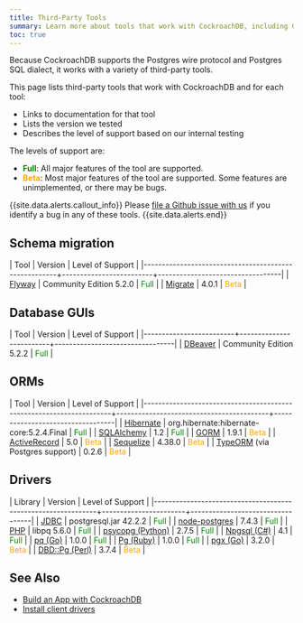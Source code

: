 ```yaml
---
title: Third-Party Tools
summary: Learn more about tools that work with CockroachDB, including GUIs, ORMs, drivers, IDEs, and schema migration tools.
toc: true
---
```


Because CockroachDB supports the Postgres wire protocol and Postgres SQL dialect, it works with a variety of third-party tools.

This page lists third-party tools that work with CockroachDB and for each tool:

- Links to documentation for that tool
- Lists the version we tested
- Describes the level of support based on our internal testing

The levels of support are:

- <font color="green"><strong>Full</strong></font>: All major features of the tool are supported.
- <font color="orange"><strong>Beta</strong></font>: Most major features of the tool are supported.  Some features are unimplemented, or there may be bugs.

{{site.data.alerts.callout_info}}
Please [file a Github issue with us](file-an-issue.html) if you identify a bug in any of these tools.
{{site.data.alerts.end}}

## Schema migration

| Tool                                                 | Version                 | Level of Support                 |
|------------------------------------------------------+-------------------------+----------------------------------|
| [Flyway](https://flywaydb.org/)                      | Community Edition 5.2.0 | <font color="green">Full</font>  |
| [Migrate](https://github.com/golang-migrate/migrate) | 4.0.1                   | <font color="orange">Beta</font> |

## Database GUIs

| Tool                    | Version                 | Level of Support                |
|-------------------------+-------------------------+---------------------------------|
| [DBeaver](dbeaver.html) | Community Edition 5.2.2 | <font color="green">Full</font> |

<!-- Note: Removed Postico from this list because it crashes every time I try to click into a table.  -->

## ORMs

| Tool                                                                |                                  Version | Level of Support                 |
|---------------------------------------------------------------------+------------------------------------------+----------------------------------|
| [Hibernate](build-a-java-app-with-cockroachdb-hibernate.html)       | org.hibernate:hibernate-core:5.2.4.Final | <font color="green">Full</font>  |
| [SQLAlchemy](build-a-python-app-with-cockroachdb-sqlalchemy.html)   |                                      1.2 | <font color="green">Full</font>  |
| [GORM](build-a-go-app-with-cockroachdb-gorm.html)                   |                                    1.9.1 | <font color="orange">Beta</font> |
| [ActiveRecord](build-a-ruby-app-with-cockroachdb-activerecord.html) |                                      5.0 | <font color="orange">Beta</font> |
| [Sequelize](build-a-nodejs-app-with-cockroachdb-sequelize.html)     |                                   4.38.0 | <font color="orange">Beta</font> |
| [TypeORM](http://typeorm.io) (via Postgres support)                 |                                    0.2.6 | <font color="orange">Beta</font> |

## Drivers

| Library                                                      |               Version | Level of Support                 |
|--------------------------------------------------------------+-----------------------+----------------------------------|
| [JDBC](build-a-java-app-with-cockroachdb.html)               | postgresql.jar 42.2.2 | <font color="green">Full</font>  |
| [node-postgres](build-a-nodejs-app-with-cockroachdb.html)    |                 7.4.3 | <font color="green">Full</font>  |
| [PHP](build-a-php-app-with-cockroachdb.html)                 |           libpq 5.6.0 | <font color="green">Full</font>  |
| [psycopg (Python)](build-a-python-app-with-cockroachdb.html) |                 2.7.5 | <font color="green">Full</font>  |
| [Npgsql (C#)](build-a-csharp-app-with-cockroachdb.html)      |                   4.1 | <font color="green">Full</font>  |
| [pq (Go)](build-a-go-app-with-cockroachdb.html)              |                 1.0.0 | <font color="green">Full</font>  |
| [Pg (Ruby)](build-a-ruby-app-with-cockroachdb.html)          |                 1.0.0 | <font color="green">Full</font>  |
| [pgx (Go)](https://godoc.org/github.com/jackc/pgx)           |                 3.2.0 | <font color="orange">Beta</font> |
| [DBD::Pg (Perl)](https://metacpan.org/pod/DBD::Pg)           |                 3.7.4 | <font color="orange">Beta</font> |

<!--

## IDEs

| Tool                                                                                         | Version | Level of Support                 |
|----------------------------------------------------------------------------------------------+---------+----------------------------------|
| [IntelliJ](https://www.jetbrains.com/help/idea/connecting-to-a-database.html) (via Postgres) |         | <font color="orange">Beta</font> |
| [Eclipse](https://wiki.postgresql.org/wiki/Working_with_Eclipse) (via Postgres)              |         | <font color="orange">Beta</font> |

 -->

## See Also

+ [Build an App with CockroachDB](build-an-app-with-cockroachdb.html)
+ [Install client drivers](install-client-drivers.html)
